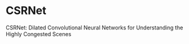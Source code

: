 # CSRNet
CSRNet: Dilated Convolutional Neural Networks for Understanding the Highly Congested Scenes
